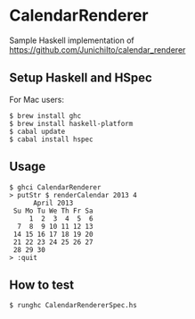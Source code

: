 # CalendarRenderer

Sample Haskell implementation of https://github.com/JunichiIto/calendar_renderer

## Setup Haskell and HSpec

For Mac users:

````
$ brew install ghc
$ brew install haskell-platform
$ cabal update
$ cabal install hspec
````

## Usage

````
$ ghci CalendarRenderer
> putStr $ renderCalendar 2013 4
      April 2013     
 Su Mo Tu We Th Fr Sa
     1  2  3  4  5  6
  7  8  9 10 11 12 13
 14 15 16 17 18 19 20
 21 22 23 24 25 26 27
 28 29 30
> :quit
````

## How to test

````
$ runghc CalendarRendererSpec.hs
````
